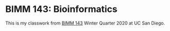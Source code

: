 # BIMM 143: Bioinformatics 


This is my classwork from [BIMM 143](https://bioboot.github.io/bimm143_W20/) Winter Quarter 2020 at UC San Diego.
